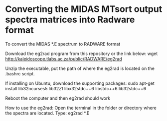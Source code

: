 # Converting the MIDAS MTsort output spectra matrices into Radware format

To convert the MIDAS *.E spectrum to RADWARE format

Download the eg2rad program from this repository or the link below:
wget http://kaleidoscope.tlabs.ac.za/public/RADWARE/eg2rad

Unzip the executable, put the path of where the eg2rad is located on the .bashrc script.

If installing on Ubuntu, download the supporting packages:
sudo apt-get install lib32ncurses5 lib32z1 libx32stdc++6 libstdc++6 lib32stdc++6 

Reboot the computer and then eg2rad should work 

How to use the eg2rad:
Open the terminal in the folder or directory where the spectra are located. 
Type: eg2rad *.E
